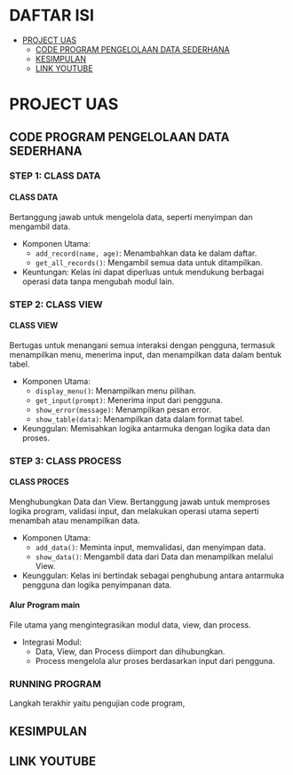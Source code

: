 # DAFTAR ISI

- [PROJECT UAS](#project-uas)
  - [CODE PROGRAM PENGELOLAAN DATA SEDERHANA](code-program-pengelolaan-data-sederhana)
  - [KESIMPULAN](#kesimpulan)
  - [LINK YOUTUBE](#link-youtube)

# PROJECT UAS
## CODE PROGRAM PENGELOLAAN DATA SEDERHANA
### STEP 1: CLASS DATA
#### CLASS DATA
Bertanggung jawab untuk mengelola data, seperti menyimpan dan mengambil data.
* Komponen Utama:
  * ```add_record(name, age)```: Menambahkan data ke dalam daftar.
  * ```get_all_records()```: Mengambil semua data untuk ditampilkan.
* Keuntungan: Kelas ini dapat diperluas untuk mendukung berbagai operasi data tanpa mengubah modul lain.



### STEP 2: CLASS VIEW
#### CLASS VIEW
Bertugas untuk menangani semua interaksi dengan pengguna, termasuk menampilkan menu, menerima input, dan menampilkan data dalam bentuk tabel.

* Komponen Utama:
  * ```display_menu()```: Menampilkan menu pilihan.
  * ```get_input(prompt)```: Menerima input dari pengguna.
  * ```show_error(message)```: Menampilkan pesan error.
  * ```show_table(data)```: Menampilkan data dalam format tabel.
* Keunggulan: Memisahkan logika antarmuka dengan logika data dan proses.



### STEP 3: CLASS PROCESS
#### CLASS PROCES
Menghubungkan Data dan View. Bertanggung jawab untuk memproses logika program, validasi input, dan melakukan operasi utama seperti menambah atau menampilkan data.

* Komponen Utama:
  * ```add_data()```: Meminta input, memvalidasi, dan menyimpan data.
  * ```show_data()```: Mengambil data dari Data dan menampilkan melalui View.
* Keunggulan: Kelas ini bertindak sebagai penghubung antara antarmuka pengguna dan logika penyimpanan data.



#### Alur Program main
File utama yang mengintegrasikan modul data, view, dan process.

* Integrasi Modul:
  * Data, View, dan Process diimport dan dihubungkan.
  * Process mengelola alur proses berdasarkan input dari pengguna.



### RUNNING PROGRAM
Langkah terakhir yaitu pengujian code program,
## KESIMPULAN



## LINK YOUTUBE
